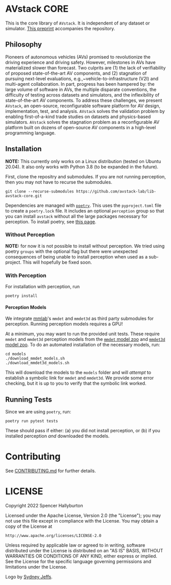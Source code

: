 # AVstack CORE

This is the core library of `AVstack`. It is independent of any dataset or simulator. [This preprint][avstack-preprint] accompanies the repository.

## Philosophy

Pioneers of autonomous vehicles (AVs) promised to revolutionize the driving experience and driving safety. However, milestones in AVs have materialized slower than forecast. Two culprits are (1) the lack of verifiability of proposed state-of-the-art AV components, and (2) stagnation of pursuing next-level evaluations, e.g.,~vehicle-to-infrastructure (V2I) and multi-agent collaboration. In part, progress has been hampered by: the large volume of software in AVs, the multiple disparate conventions, the difficulty of testing across datasets and simulators, and the inflexibility of state-of-the-art AV components. To address these challenges, we present `AVstack`, an open-source, reconfigurable software platform for AV design, implementation, test, and analysis. `AVstack` solves the validation problem by enabling first-of-a-kind trade studies on datasets and physics-based simulators. `AVstack` solves the stagnation problem as a reconfigurable AV platform built on dozens of open-source AV components in a high-level programming language.


## Installation

**NOTE:** This currently only works on a Linux distribution (tested on Ubuntu 20.04). It also only works with Python 3.8 (to be expanded in the future).

First, clone the repositry and submodules. If you are not running perception, then you may not have to recurse the submodules.
```
git clone --recurse-submodules https://github.com/avstack-lab/lib-avstack-core.git 
```
Dependencies are managed with [`poetry`][poetry]. This uses the `pyproject.toml` file to create a `poetry.lock` file. It includes an optional `perception` group so that you can install `avstack` without all the large packages necessary for perception. To install poetry, see [this page](https://python-poetry.org/docs/#installation). 


### Without Perception

**NOTE:** for now it is not possible to install without perception. We tried using poetry `groups` with the optional flag but there were unexpected consequences of being unable to install perception when used as a sub-project. This will hopefully be fixed soon.

### With Perception

For installation with perception, run
```
poetry install
```

#### Perception Models

We integrate [mmlab](https://github.com/open-mmlab/)'s `mmdet` and `mmdet3d` as third party submodules for perception. Running perception models requires a GPU! 

At a minimum, you may want to run the provided unit tests. These require `mmdet` and `mmdet3d` perception models from the [`mmdet` model zoo][mmdet-modelzoo] and [`mmdet3d` model zoo][mmdet3d-modelzoo]. To do an automated installation of the necessary models, run:
```
cd models
./download_mmdet_models.sh
./download_mmdet3d_models.sh
```
This will download the models to the `models` folder and will *attempt* to establish a symbolic link for `mmdet` and `mmdet3d`. We provide some error checking, but it is up to you to verify that the symbolic link worked.

## Running Tests

Since we are using `poetry`, run:
```
poetry run pytest tests
```
These should pass if either: (a) you did not install perception, or (b) if you installed perception *and* downloaded the models. 

# Contributing

See [CONTRIBUTING.md][contributing] for further details.


# LICENSE

Copyright 2022 Spencer Hallyburton

Licensed under the Apache License, Version 2.0 (the "License");
you may not use this file except in compliance with the License.
You may obtain a copy of the License at

    http://www.apache.org/licenses/LICENSE-2.0

Unless required by applicable law or agreed to in writing, software
distributed under the License is distributed on an "AS IS" BASIS,
WITHOUT WARRANTIES OR CONDITIONS OF ANY KIND, either express or implied.
See the License for the specific language governing permissions and
limitations under the License.

Logo by [Sydney Jeffs](https://twitter.com/sydney_jeffs).


[avstack-preprint]: https://arxiv.org/pdf/2212.13857.pdf
[poetry]: https://github.com/python-poetry/poetry
[mmdet-modelzoo]: https://mmdetection.readthedocs.io/en/stable/model_zoo.html
[mmdet3d-modelzoo]: https://mmdetection3d.readthedocs.io/en/stable/model_zoo.html
[contributing]: https://github.com/avstack-lab/lib-avstack-core/blob/main/CONTRIBUTING.md
[license]: https://github.com/avstack-lab/lib-avstack-core/blob/main/LICENSE.md
